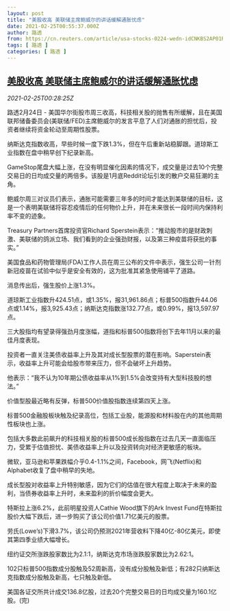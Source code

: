 ```yaml
---
layout: post
title: "美股收高 美联储主席鲍威尔的讲话缓解通胀忧虑"
date: 2021-02-25T00:55:37.000Z
author: 路透
from: https://cn.reuters.com/article/usa-stocks-0224-wedn-idCNKBS2AP01R
tags: [ 路透 ]
categories: [ 路透 ]
---
```

<!--1614214537000-->
[美股收高 美联储主席鲍威尔的讲话缓解通胀忧虑](https://cn.reuters.com/article/usa-stocks-0224-wedn-idCNKBS2AP01R)
------

<div>
<div><i>2021-02-25T00:28:25Z</i></div><p>路透2月24日 - 美国华尔街股市周三收高，科技相关股的抛售有所缓解，且在美国联邦储备委员会(美联储/FED)主席鲍威尔的发言平息了人们对通胀的担忧后，投资者继续将资金轮动至周期性股票。</p><p>纳斯达克指数收高，早些时候一度下跌1.3%，但在午后重新站稳脚跟。道琼斯工业指数在盘中稍早创下纪录新高。</p><p>GameStop尾盘大幅上涨，在没有明显催化因素的情况下，成交量是过去10个完整交易日的日均成交量的两倍多。该股是1月底Reddit论坛引发的散户交易狂潮的主角。</p><p>鲍威尔周三对议员们表示，通胀可能需要三年多的时间才能达到美联储的目标，这是一个表明美联储将容忍疫情后的任何物价上升，并在未来很长一段时间内保持利率不变的迹象。</p><p>Treasury Partners首席投资官Richard Sperstein表示：“推动股市的是财政刺激、美联储的鸽派立场、我们看到的企业强劲财报，以及第三种疫苗将获批的事实。”</p><p>美国食品和药物管理局(FDA)工作人员在周三公布的文件中表示，强生公司一针剂新冠疫苗在试验中似乎是安全有效的，这为批准其紧急使用铺平了道路。</p><p>消息传出后，强生股价上涨1.3%。</p><p>道琼斯工业指数升424.51点，或1.35%，报31,961.86点；标普500指数升44.06点或1.14%，报3,925.43点；纳斯达克指数涨132.77点，或0.99%，报13,597.97点。</p><p>三大股指均有望录得强劲月度涨幅，道指和标普500指数将创下去年11月以来的最佳月度表现。</p><p>投资者一直关注美债收益率上升及其对成长型股票的潜在影响。Saperstein表示，收益率上升可能会给股市带来压力，但不会破坏上升趋势。</p><p>他表示：“我不认为10年期公债收益率从1%到1.5%会改变持有大型科技股的想法。”</p><p>价值型股最近略有反弹，标普500价值股指数连续第四天上涨。</p><p>标普500金融股板块触及纪录高位，包括工业股，能源股和材料股在内的其他周期性板块也上涨。</p><p>包括大多数此前飙升的科技相关股的标普500成长股指数在过去几天一直面临压力，受累于估值担忧、美债收益率上升以及投资转向对经济更敏感的板块。</p><p>微软，亚马逊和苹果跌幅介乎0.4-1.1%之间，Facebook，网飞(Netflix)和Alphabet收复了盘中稍早的失地。</p><p>成长型股对收益率上升特别敏感，因为它们的估值在很大程度上取决于未来的盈利，当债券收益率上升时，未来盈利的折价幅度会更大。</p><p>特斯拉上涨6.2%，此前明星投资人Cathie Wood旗下的Ark Invest Fund在特斯拉股价大幅下跌后，进一步购买了该公司价值1.71亿美元的股票。</p><p>劳氏(Lowe’s)下滑3.7%，该公司仍预测2021年营收料下降40亿-80亿美元，即使其第四季业绩大幅增长。</p><p>纽约证交所涨跌股家数比为2.1:1，纳斯达克市场涨跌股家数比为2.62:1。</p><p>102只标普500指数成分股触及52周新高，没有成分股触及新低；有282只纳斯达克指数成分股触及新高，七只触及新低。</p><p>美国各证交所共计成交136.8亿股，过去20个完整交易日的日均成交量为160.1亿股。(完)</p>
</div>
